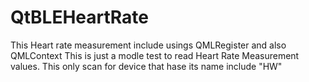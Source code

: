 # QtBLEHeartRate
This Heart rate measurement include usings QMLRegister and also QMLContext
This is just a modle test to read Heart Rate Measurement values. 
This only scan for device that hase its name include "HW"
